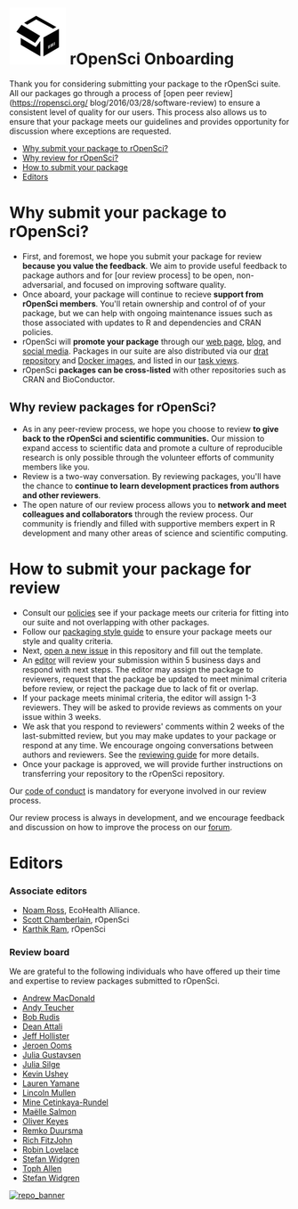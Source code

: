 ![packaging](packaging.png) rOpenSci Onboarding 
===================

Thank you for considering submitting your package to the rOpenSci suite. All
our packages go through a process of [open peer review](https://ropensci.org/
blog/2016/03/28/software-review) to ensure a consistent level of quality
for our users. This process also allows us to ensure that your package meets
our guidelines and provides opportunity for discussion where exceptions are
requested.

* [Why submit your package to rOpenSci?](#why-submit)
* [Why review for rOpenSci?](#why-review)
* [How to submit your package](#how-submit)
* [Editors](#editors)

# <a href="#why-submit" name="why-submit"></a>Why submit your package to rOpenSci?

-   First, and foremost, we hope you submit your package for review **because you
    value the feedback**.  We aim to provide useful feedback to package authors
    and for [our review process] to be open, non-adversarial, and focused on
    improving software quality.
-   Once aboard, your package will continue to recieve **support from rOpenSci
    members**.  You'll retain ownership  and control of of your package, but we
    can help with ongoing maintenance issues such as those associated with
    updates to R and dependencies and CRAN policies.
-   rOpenSci will **promote your package** through our [web 
    page](https://ropensci.org/packages/), [blog](https://ropensci.org/blog/),
    and [social media](https://twitter.com/ropensci).  Packages in our suite
    are also distributed via our [drat repository](http://packages.ropensci.org/)
    and [Docker images](https://hub.docker.com/r/rocker/ropensci/), and listed
    in our [task views](https://github.com/search?utf8=%E2%9C%93&q=user%3Aropensci+%22task+view%22&type=Repositories&ref=searchresults).
-   rOpenSci **packages can be cross-listed** with other repositories such as CRAN
    and BioConductor.
    
## <a href="#why-review" name="why-review"></a>Why review packages for rOpenSci?

-   As in any peer-review process, we hope you choose to review **to give back
    to the rOpenSci and scientific communities.**  Our mission to expand
    access to scientific data and promote a culture of reproducible research
    is only possible through the volunteer efforts of community members like you.
-   Review is a two-way conversation. By reviewing packages, you'll have the
    chance to **continue to learn development practices from authors and
    other reviewers**.  
-   The open nature of our review process allows you to **network and meet
    colleagues and collaborators** through the review process.  Our community
    is friendly and filled with supportive members expert in R development and
    many other areas of science and scientific computing.
    
# <a href="#how-submit" name="how-submit"></a>How to submit your package for review

-   Consult our [policies](policies.md) see if your package meets our
    criteria for fitting into our suite and not overlapping with other packages.
-   Follow our [packaging style guide](packaging-guide.md) to ensure your package
  meets our style and quality criteria. 
-   Next, [open a new issue](https://github.com/ropensci/onboarding/issues/new) in
this repository and fill out the template.
-   An [editor](#editors) will review your submission within 5 business 
    days and respond with next steps. The editor may assign the package to
    reviewers, request that the package be updated to meet minimal criteria
    before review, or reject the package due to lack of fit or overlap.
-   If your package meets minimal criteria, the editor will assign  1-3 reviewers.
    They will be asked to provide reviews as comments on your issue within 3 weeks.
-   We ask that you respond to reviewers' comments within 2 weeks of the 
    last-submitted review, but you may make updates to your package or respond
    at any time.  We encourage ongoing conversations between authors and
    reviewers. See the [reviewing guide](reviewing_guide.md) for more details.
-   Once your package is approved, we will provide further instructions on
    transferring your repository to the rOpenSci repository.

Our [code of conduct](policies.md/#code-of-conduct) is mandatory for everyone
involved in our review process.

Our review process is always in development, and we encourage feedback and discussion
on how to improve the process on our [forum](https://discuss.ropensci.org/).

# <a href="#editors" name="editors"></a> Editors

### Associate editors

* [Noam Ross](https://github.com/noamross), EcoHealth Alliance.   
* [Scott Chamberlain](https://github.com/sckott), rOpenSci  
* [Karthik Ram](https://github.com/karthik), rOpenSci  

### Review board

We are grateful to the following individuals who have offered up their time and expertise to review packages submitted to rOpenSci.

 - [Andrew MacDonald](https:://github.com/aammd)
 - [Andy Teucher](https:://github.com/ateucher)
 - [Bob Rudis](https:://github.com/hrbrmstr)
 - [Dean Attali](https:://github.com/daattali)
 - [Jeff Hollister](https:://github.com/jhollist)
 - [Jeroen Ooms](https:://github.com/jeroenooms)
 - [Julia Gustavsen](https:://github.com/joolia)
 - [Julia Silge](https:://github.com/juliasilge)
 - [Kevin Ushey](https:://github.com/kevinushey)
 - [Lauren Yamane](https:://github.com/layamane)
 - [Lincoln Mullen](https:://github.com/lmullen)
 - [Mine Cetinkaya-Rundel](https://github.com/mine-cetinkaya-rundel)
 - [Maëlle Salmon](https:://github.com/masalmon)
 - [Oliver Keyes](https:://github.com/Ironholds)
 - [Remko Duursma](https:://github.com/RemkoDuursma)
 - [Rich FitzJohn](https:://github.com/richfitz)
 - [Robin Lovelace](https:://github.com/Robinlovelace)
 - [Stefan Widgren](https:://github.com/stewid)
 - [Toph Allen](https:://github.com/toph-allen)
 - [Stefan Widgren](https://github.com/stewid)

[![repo_banner](http://ropensci.org/assets/ropensci_repo_banner.png)](http://ropensci.org)
